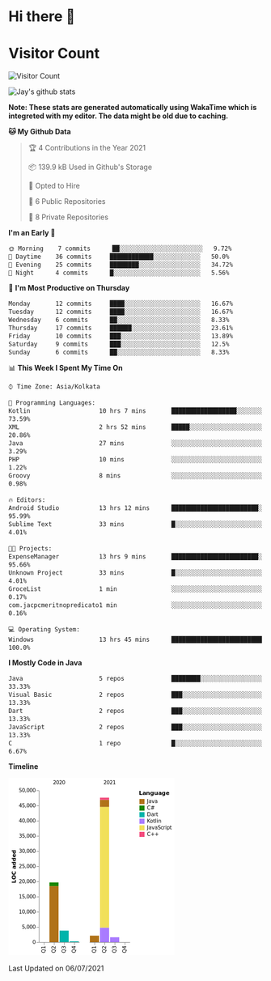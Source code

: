 # Hi there 👋 

# Visitor Count
![Visitor Count](https://profile-counter.glitch.me/jay-buddhdev/count.svg)

![Jay's github stats](https://github-readme-stats.vercel.app/api?username=jay-buddhdev&show_icons=true&theme=chartreuse-dark)

**Note: These stats are generated automatically using WakaTime which is integreted with my editor. The data might be old due to caching.**

<!--START_SECTION:waka-->
**🐱 My Github Data** 

> 🏆 4 Contributions in the Year 2021
 > 
> 📦 139.9 kB Used in Github's Storage 
 > 
> 💼 Opted to Hire
 > 
> 📜 6 Public Repositories 
 > 
> 🔑 8 Private Repositories  
 > 
**I'm an Early 🐤** 

```text
🌞 Morning    7 commits      ██░░░░░░░░░░░░░░░░░░░░░░░   9.72% 
🌆 Daytime    36 commits     ████████████░░░░░░░░░░░░░   50.0% 
🌃 Evening    25 commits     ████████░░░░░░░░░░░░░░░░░   34.72% 
🌙 Night      4 commits      █░░░░░░░░░░░░░░░░░░░░░░░░   5.56%

```
📅 **I'm Most Productive on Thursday** 

```text
Monday       12 commits     ████░░░░░░░░░░░░░░░░░░░░░   16.67% 
Tuesday      12 commits     ████░░░░░░░░░░░░░░░░░░░░░   16.67% 
Wednesday    6 commits      ██░░░░░░░░░░░░░░░░░░░░░░░   8.33% 
Thursday     17 commits     ██████░░░░░░░░░░░░░░░░░░░   23.61% 
Friday       10 commits     ███░░░░░░░░░░░░░░░░░░░░░░   13.89% 
Saturday     9 commits      ███░░░░░░░░░░░░░░░░░░░░░░   12.5% 
Sunday       6 commits      ██░░░░░░░░░░░░░░░░░░░░░░░   8.33%

```


📊 **This Week I Spent My Time On** 

```text
⌚︎ Time Zone: Asia/Kolkata

💬 Programming Languages: 
Kotlin                   10 hrs 7 mins       ██████████████████░░░░░░░   73.59% 
XML                      2 hrs 52 mins       █████░░░░░░░░░░░░░░░░░░░░   20.86% 
Java                     27 mins             ░░░░░░░░░░░░░░░░░░░░░░░░░   3.29% 
PHP                      10 mins             ░░░░░░░░░░░░░░░░░░░░░░░░░   1.22% 
Groovy                   8 mins              ░░░░░░░░░░░░░░░░░░░░░░░░░   0.98%

🔥 Editors: 
Android Studio           13 hrs 12 mins      ████████████████████████░   95.99% 
Sublime Text             33 mins             █░░░░░░░░░░░░░░░░░░░░░░░░   4.01%

🐱‍💻 Projects: 
ExpenseManager           13 hrs 9 mins       ████████████████████████░   95.66% 
Unknown Project          33 mins             █░░░░░░░░░░░░░░░░░░░░░░░░   4.01% 
GroceList                1 min               ░░░░░░░░░░░░░░░░░░░░░░░░░   0.17% 
com.jacpcmeritnopredicato1 min               ░░░░░░░░░░░░░░░░░░░░░░░░░   0.16%

💻 Operating System: 
Windows                  13 hrs 45 mins      █████████████████████████   100.0%

```

**I Mostly Code in Java** 

```text
Java                     5 repos             ████████░░░░░░░░░░░░░░░░░   33.33% 
Visual Basic             2 repos             ███░░░░░░░░░░░░░░░░░░░░░░   13.33% 
Dart                     2 repos             ███░░░░░░░░░░░░░░░░░░░░░░   13.33% 
JavaScript               2 repos             ███░░░░░░░░░░░░░░░░░░░░░░   13.33% 
C                        1 repo              █░░░░░░░░░░░░░░░░░░░░░░░░   6.67%

```


**Timeline**

![Chart not found](https://raw.githubusercontent.com/jay-buddhdev/jay-buddhdev/master/charts/bar_graph.png) 


 Last Updated on 06/07/2021
<!--END_SECTION:waka-->


